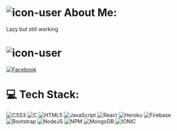 # ![icon-user](https://simp4.jpg.church/man.png) About Me:
Lazy but still working


# ![icon-user](https://simp4.jpg.church/network.png)
[![Facebook](https://img.shields.io/badge/Facebook-%231877F2.svg?logo=Facebook&logoColor=white)](https://www.facebook.com/NguyenThanhNhan78104)

# 💻 Tech Stack:
![CSS3](https://img.shields.io/badge/css3-%231572B6.svg?style=for-the-badge&logo=css3&logoColor=white) ![C](https://img.shields.io/badge/c-%2300599C.svg?style=for-the-badge&logo=c&logoColor=white) ![HTML5](https://img.shields.io/badge/html5-%23E34F26.svg?style=for-the-badge&logo=html5&logoColor=white) ![JavaScript](https://img.shields.io/badge/javascript-%23323330.svg?style=for-the-badge&logo=javascript&logoColor=%23F7DF1E) ![React](https://img.shields.io/badge/-ReactJs-61DAFB?logo=react&logoColor=white&style=for-the-badge) ![Heroku](https://img.shields.io/badge/heroku-%23430098.svg?style=for-the-badge&logo=heroku&logoColor=white) ![Firebase](https://img.shields.io/badge/firebase-%23039BE5.svg?style=for-the-badge&logo=firebase) ![Bootstrap](https://img.shields.io/badge/bootstrap-%23563D7C.svg?style=for-the-badge&logo=bootstrap&logoColor=white) ![NodeJS](https://img.shields.io/badge/node.js-6DA55F?style=for-the-badge&logo=node.js&logoColor=white) ![NPM](https://img.shields.io/badge/NPM-%23000000.svg?style=for-the-badge&logo=npm&logoColor=white) ![MongoDB](https://img.shields.io/badge/MongoDB-%234ea94b.svg?style=for-the-badge&logo=mongodb&logoColor=white) ![IONIC](https://camo.githubusercontent.com/f859a8e0183933435f992ba3e05d54bc4b6a977e006e91554f3d5ff62ded5207/68747470733a2f2f696d672e736869656c64732e696f2f7374617469632f76313f7374796c653d666f722d7468652d6261646765266d6573736167653d496f6e696326636f6c6f723d333838304646266c6f676f3d496f6e6963266c6f676f436f6c6f723d464646464646266c6162656c3d)
